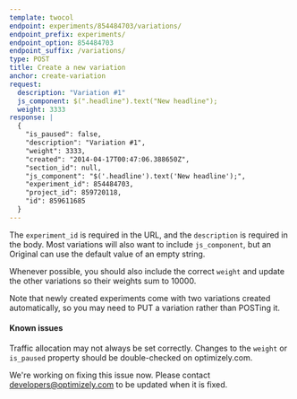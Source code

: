 ```yaml
---
template: twocol
endpoint: experiments/854484703/variations/
endpoint_prefix: experiments/
endpoint_option: 854484703
endpoint_suffix: /variations/
type: POST
title: Create a new variation
anchor: create-variation
request:
  description: "Variation #1"
  js_component: $(".headline").text("New headline");
  weight: 3333
response: |
  {
    "is_paused": false,
    "description": "Variation #1",
    "weight": 3333,
    "created": "2014-04-17T00:47:06.388650Z",
    "section_id": null,
    "js_component": "$('.headline').text('New headline');",
    "experiment_id": 854484703,
    "project_id": 859720118,
    "id": 859611685
  }
---
```


The `experiment_id` is required in the URL, and the `description` is required in the body. Most variations will also want to include `js_component`, but an Original can use the default value of an empty string.

Whenever possible, you should also include the correct `weight` and update the other variations so their weights sum to 10000.

Note that newly created experiments come with two variations created automatically, so you may need to PUT a variation rather than POSTing it.

#### Known issues

Traffic allocation may not always be set correctly. Changes to the `weight` or `is_paused` property should be double-checked on optimizely.com.

We're working on fixing this issue now. Please contact [developers@optimizely.com](mailto:developers@optimizely.com) to be updated when it is fixed.
